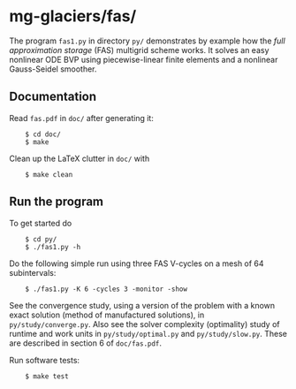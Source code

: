 # mg-glaciers/fas/

The program `fas1.py` in directory `py/` demonstrates by example how the _full approximation storage_ (FAS) multigrid scheme works.  It solves an easy nonlinear ODE BVP using piecewise-linear finite elements and a nonlinear Gauss-Seidel smoother.

## Documentation

Read `fas.pdf` in `doc/` after generating it:

        $ cd doc/
        $ make

Clean up the LaTeX clutter in `doc/` with

        $ make clean

## Run the program

To get started do

        $ cd py/
        $ ./fas1.py -h

Do the following simple run using three FAS V-cycles on a mesh of 64 subintervals:

        $ ./fas1.py -K 6 -cycles 3 -monitor -show

See the convergence study, using a version of the problem with a known exact solution (method of manufactured solutions), in `py/study/converge.py`.  Also see the solver complexity (optimality) study of runtime and work units in `py/study/optimal.py` and `py/study/slow.py`.  These are described in section 6 of `doc/fas.pdf`.

Run software tests:

        $ make test

